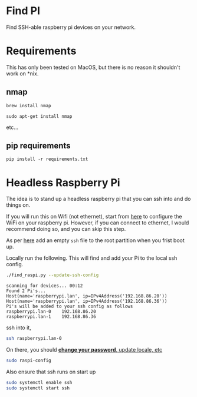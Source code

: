 Find PI
=======

Find SSH-able raspberry pi devices on your network. 

Requirements
============

This has only been tested on MacOS, but there is no reason it shouldn't work on \*nix.

nmap
---

```bash
brew install nmap
```

```shell
sudo apt-get install nmap
```

etc... 

pip requirements
-----------

```shell
pip install -r requirements.txt
```


Headless Raspberry Pi
======================

The idea is to stand up a headless raspberry pi that you can ssh into and do things on.

If you will run this on Wifi (not ethernet), start
from [here](https://www.raspberrypi.org/documentation/configuration/wireless/headless.md) to configure the WiFi on your
raspberry pi. However, if you can connect to ethernet, I would recommend doing so, and you can skip this step.

As per [here](https://www.raspberrypi.org/documentation/remote-access/ssh/README.md) add an empty `ssh` file to the root
partition when you frist boot up.

Locally run the following. This will find and add your Pi to the local ssh config.

```bash
./find_raspi.py --update-ssh-config
```

    scanning for devices... 00:12
    Found 2 Pi's...
    Host(name='raspberrypi.lan', ip=IPv4Address('192.168.86.20'))
    Host(name='raspberrypi.lan', ip=IPv4Address('192.168.86.36'))
    Pi's will be added to your ssh config as follows
    raspberrypi.lan-0    192.168.86.20
    raspberrypi.lan-1    192.168.86.36

ssh into it,

```bash
ssh raspberrypi.lan-0
```

On there, you should [**change your
password**, update locale, etc](https://www.raspberrypi.org/documentation/configuration/raspi-config.md)

```bash
sudo raspi-config
```

Also ensure that ssh runs on start up

```bash
sudo systemctl enable ssh
sudo systemctl start ssh
``` 

